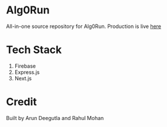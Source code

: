 # Alg0Run

All-in-one source repository for Alg0Run. Production is live [here](http://alg0run.xyz)

# Tech Stack

1. Firebase
2. Express.js
3. Next.js

# Credit

Built by Arun Deegutla and Rahul Mohan
